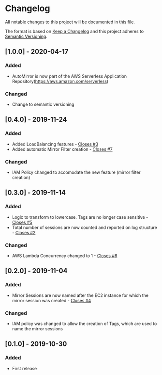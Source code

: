# Changelog
All notable changes to this project will be documented in this file.

The format is based on [Keep a Changelog](http://keepachangelog.com/en/1.0.0/)
and this project adheres to [Semantic Versioning](http://semver.org/spec/v2.0.0.html).

## [1.0.0] - 2020-04-17
### Added
- AutoMirror is now part of the AWS Serverless Application Repository(https://aws.amazon.com/serverless)
### Changed
- Change to semantic versioning

## [0.4.0] - 2019-11-24
### Added
- Added LoadBalancing features - [Closes #3](https://github.com/3CORESec/AWS-AutoMirror/issues/3)
- Added automatic Mirror Filter creation - [Closes #7](https://github.com/3CORESec/AWS-AutoMirror/issues/7)
### Changed
- IAM Policy changed to accomodate the new feature (mirror filter creation)

## [0.3.0] - 2019-11-14
### Added
- Logic to transform to lowercase. Tags are no longer case sensitive - [Closes #5](https://github.com/3CORESec/AWS-AutoMirror/issues/5)
- Total number of sessions are now counted and reported on log structure - [Closes #2](https://github.com/3CORESec/AWS-AutoMirror/issues/2)
### Changed
- AWS Lambda Concurrency changed to 1 - [Closes #6](https://github.com/3CORESec/AWS-AutoMirror/issues/6)

## [0.2.0] - 2019-11-04
### Added
- Mirror Sessions are now named after the EC2 instance for which the mirror session was created - [Closes #4](https://github.com/3CORESec/AWS-AutoMirror/issues/4)
### Changed
- IAM policy was changed to allow the creation of Tags, which are used to name the mirror sessions

## [0.1.0] - 2019-10-30
### Added
- First release
